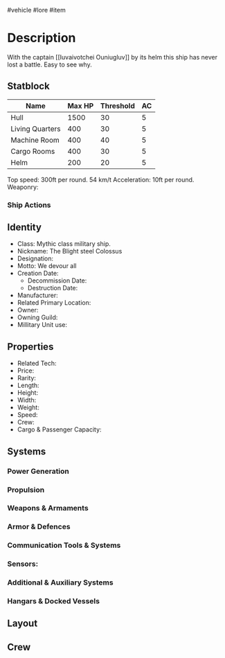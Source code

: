 #vehicle #lore #item
# Description
With the captain [[Iuvaivotchei Ouniugluv]] by its helm this ship has never lost a battle. Easy to see why.
## Statblock
| Name            | Max HP | Threshold | AC  |
| --------------- | ------ | --------- | --- |
| Hull            | 1500   | 30        | 5   |
| Living Quarters | 400    | 30        | 5   |
| Machine Room    | 400    | 40        | 5   |
| Cargo Rooms     | 400    | 30        | 5   | 
| Helm            | 200    | 20        | 5   |
Top speed: 300ft per round. 54 km/t
Acceleration: 10ft per round.
Weaponry: 

### Ship Actions

## Identity
- Class: Mythic class military ship.
- Nickname: The Blight steel Colossus
- Designation:
- Motto: We devour all
- Creation Date:
	- Decommission Date:
	- Destruction Date:
- Manufacturer:
- Related Primary Location:
- Owner:
- Owning Guild:
- Millitary Unit use:

## Properties
- Related Tech:
- Price:
- Rarity:
- Length:
- Height:
- Width:
- Weight:
- Speed: 
- Crew:
- Cargo & Passenger Capacity:

## Systems
### Power Generation

### Propulsion

### Weapons & Armaments

### Armor & Defences

### Communication Tools & Systems

### Sensors:

### Additional & Auxiliary Systems

### Hangars & Docked Vessels

## Layout

## Crew

